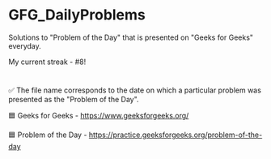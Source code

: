 # GFG_DailyProblems
Solutions to "Problem of the Day" that is presented on "Geeks for Geeks" everyday.

My current streak - #8!
#
✅ The file name corresponds to the date on which a particular problem was presented as the "Problem of the Day".

🟦 Geeks for Geeks - https://www.geeksforgeeks.org/

🟦 Problem of the Day - https://practice.geeksforgeeks.org/problem-of-the-day
#
#